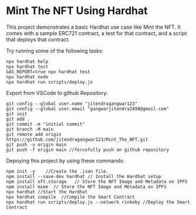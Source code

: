 # Mint The NFT Using Hardhat

This project demonstrates a basic Hardhat use case like Mint the NFT. It comes with a sample ERC721 contract, a test for that contract, and a script that deploys that contract.

Try running some of the following tasks:

```shell
npx hardhat help
npx hardhat test
GAS_REPORT=true npx hardhat test
npx hardhat node
npx hardhat run scripts/deploy.js
```
Export from VSCode to github Repository:
```shell
git config --global user.name "jitendragangwar123"
git config --global user.email "gangwarjitendra2498@gmail.com"
git init
git add .
git commit -m "initial commit"
git branch -M main
git remote add origin https://github.com/jitendragangwar123/Mint_The_NFT.git
git push -u origin main
git push -f origin main //forcefully push on github repository

```

Depoying this project by using these commands:

```shell 
npm init -y    //Create the .json file.
npm install --save-dev hardhat // Install the Hardhat setup 
npm install nft.storage   // Store the NFT Image and Metadata on IPFS
npm install mime  // Store the NFT Image and Metadata on IPFS
npx hardhat //Start the Hardhat
npx hardhat compile  //Compile the Smart Contract
npx hardhat run scripts/deploy.js --network rinkeby //Deploy the Smart Contract
```



